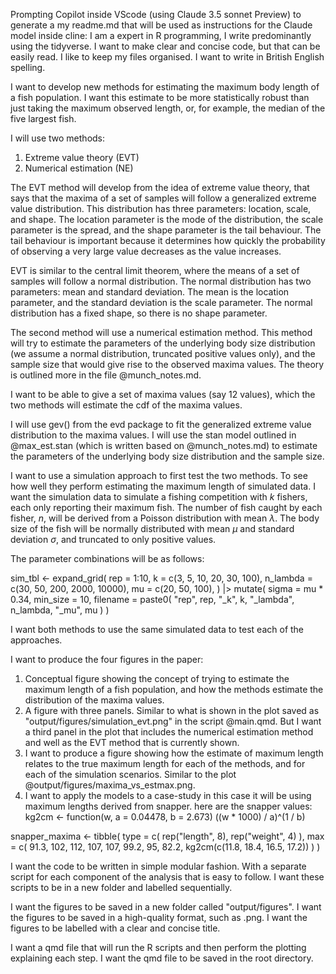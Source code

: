 Prompting Copilot inside VScode (using Claude 3.5 sonnet Preview) to generate a my readme.md that will be used as instructions for the Claude model inside cline: 
<general-info>
I am a expert in R programming, I write predominantly using the tidyverse. I want to make clear and concise code, but that can be easily read. I like to keep my files organised. I want to write in British English spelling.
</general-info>

<aim>
I want to develop new methods for estimating the maximum body length of a fish population. I want this estimate to be more statistically robust than just taking the maximum observed length, or, for example, the median of the five largest fish.

I will use two methods: 

1. Extreme value theory (EVT)
2. Numerical estimation (NE)

The EVT method will develop from the idea of extreme value theory, that says that the maxima of a set of samples will follow a generalized extreme value distribution. This distribution has three parameters: location, scale, and shape. The location parameter is the mode of the distribution, the scale parameter is the spread, and the shape parameter is the tail behaviour. The tail behaviour is important because it determines how quickly the probability of observing a very large value decreases as the value increases.

EVT is similar to the central limit theorem, where the means of a set of samples will follow a normal distribution. The normal distribution has two parameters: mean and standard deviation. The mean is the location parameter, and the standard deviation is the scale parameter. The normal distribution has a fixed shape, so there is no shape parameter.

The second method will use a numerical estimation method. This method will try to estimate the parameters of the underlying body size distribution (we assume a normal distribution, truncated positive values only), and the sample size that would give rise to the observed maxima values. The theory is outlined more in the file @munch_notes.md.

I want to be able to give a set of maxima values (say 12 values), which the two methods will estimate the cdf of the maxima values. 
</aim>


<methods>
I will use gev() from the evd package to fit the generalized extreme value distribution to the maxima values. I will use the stan model outlined in @max_est.stan (which is written based on @munch_notes.md) to estimate the parameters of the underlying body size distribution and the sample size.

I want to use a simulation approach to first test the two methods. To see how well they perform estimating the maximum length of simulated data. I want the simulation data to simulate a fishing competition with $k$ fishers, each only reporting their maximum fish. The number of fish caught by each fisher, $n$, will be derived from a Poisson distribution with mean $\lambda$. The body size of the fish will be normally distributed with mean $\mu$ and standard deviation $\sigma$, and truncated to only positive values. 

The parameter combinations will be as follows: 

sim_tbl <-
    expand_grid(
        rep = 1:10,
        k = c(3, 5, 10, 20, 30, 100),
        n_lambda = c(30, 50, 200, 2000, 10000),
        mu = c(20, 50, 100),
    ) |>
    mutate(
        sigma = mu * 0.34,
        min_size = 10,
        filename = paste0(
            "rep", rep,
            "_k", k,
            "_lambda", n_lambda,
            "_mu", mu
        )
    )

I want both methods to use the same simulated data to test each of the approaches. 

</methods>


<output>

I want to produce the four figures in the paper: 
1. Conceptual figure showing the concept of trying to estimate the maximum length of a fish population, and how the methods estimate the distribution of the maxima values.
2. A figure with three panels. Similar to what is shown in the plot saved as "output/figures/simulation_evt.png" in the script @main.qmd. But I want a third panel in the plot that includes the numerical estimation method and well as the EVT method that is currently shown.
3. I want to produce a figure showing how the estimate of maximum length relates to the true maximum length for each of the methods, and for each of the simulation scenarios. Similar to the plot @output/figures/maxima_vs_estmax.png.
4. I want to apply the models to a case-study in this case it will be using maximum lengths derived from snapper. here are the snapper values:
kg2cm <- function(w, a = 0.04478, b = 2.673) ((w * 1000) / a)^(1 / b)

snapper_maxima <- tibble(
    type = c(
        rep("length", 8),
        rep("weight", 4)
    ),
    max = c(
        91.3, 102, 112, 107, 107, 99.2, 95, 82.2,
        kg2cm(c(11.8, 18.4, 16.5, 17.2))
    )
)

</output>


<format>
I want the code to be written in simple modular fashion. With a separate script for each component of the analysis that is easy to follow. I want these scripts to be in a new folder and labelled sequentially. 

I want the figures to be saved in a new folder called "output/figures". I want the figures to be saved in a high-quality format, such as .png. I want the figures to be labelled with a clear and concise title.

I want a qmd file that will run the R scripts and then perform the plotting explaining each step. I want the qmd file to be saved in the root directory.

</format>